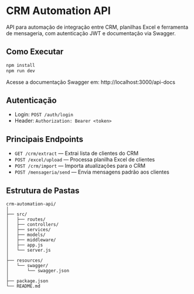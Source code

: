 # CRM Automation API

API para automação de integração entre CRM, planilhas Excel e ferramenta de mensageria, com autenticação JWT e documentação via Swagger.

## Como Executar

```bash
npm install
npm run dev
```

Acesse a documentação Swagger em:
http://localhost:3000/api-docs

## Autenticação

- Login: `POST /auth/login`
- Header: `Authorization: Bearer <token>`

## Principais Endpoints

- `GET /crm/extract` — Extrai lista de clientes do CRM
- `POST /excel/upload` — Processa planilha Excel de clientes
- `POST /crm/import` — Importa atualizações para o CRM
- `POST /mensageria/send` — Envia mensagens padrão aos clientes

## Estrutura de Pastas

```
crm-automation-api/
│
├── src/
│   ├── routes/
│   ├── controllers/
│   ├── services/
│   ├── models/
│   ├── middleware/
│   ├── app.js
│   └── server.js
│
├── resources/
│   └── swagger/
│       └── swagger.json
│
├── package.json
└── README.md
```
